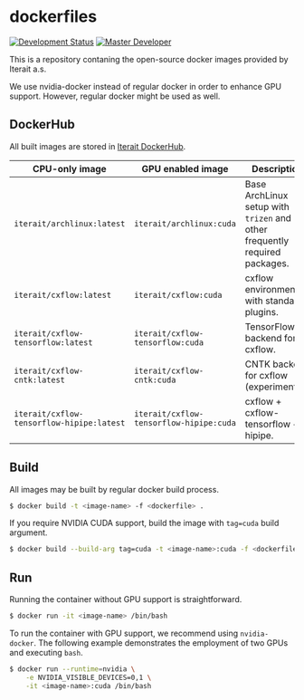 # dockerfiles
[![Development Status](https://img.shields.io/badge/status-CX%20Regular-brightgreen.svg?style=flat)]()
[![Master Developer](https://img.shields.io/badge/master-Petr%20Bělohlávek-lightgrey.svg?style=flat)]()

This is a repository contaning the open-source docker images provided by Iterait a.s.

We use nvidia-docker instead of regular docker in order to enhance GPU support.
However, regular docker might be used as well.

## DockerHub
All built images are stored in [Iterait DockerHub](https://hub.docker.com/r/iterait/).

| CPU-only image                             | GPU enabled image                        | Description                                                                |
| ------------------------------------------ | ---------------------------------------- | -------------------------------------------------------------------------- |
| `iterait/archlinux:latest`                 | `iterait/archlinux:cuda`                 | Base ArchLinux setup with `trizen` and other frequently required packages. |
| `iterait/cxflow:latest`                    | `iterait/cxflow:cuda`                    | cxflow environment with standard plugins.                                  |
| `iterait/cxflow-tensorflow:latest`         | `iterait/cxflow-tensorflow:cuda`         | TensorFlow backend for cxflow.                                             |
| `iterait/cxflow-cntk:latest`               | `iterait/cxflow-cntk:cuda`               | CNTK backend for cxflow (experimental).                                    |
| `iterait/cxflow-tensorflow-hipipe:latest`  | `iterait/cxflow-tensorflow-hipipe:cuda`  | cxflow + cxflow-tensorflow + hipipe.                                      |

## Build
All images may be built by regular docker build process.

```bash
$ docker build -t <image-name> -f <dockerfile> .
```

If you require NVIDIA CUDA support, build the image with `tag=cuda` build argument.
```bash
$ docker build --build-arg tag=cuda -t <image-name>:cuda -f <dockerfile> .
```

## Run
Running the container without GPU support is straightforward.
```bash
$ docker run -it <image-name> /bin/bash
```

To run the container with GPU support, we recommend using `nvidia-docker`.
The following example demonstrates the employment of two GPUs and executing `bash`.

```bash
$ docker run --runtime=nvidia \
    -e NVIDIA_VISIBLE_DEVICES=0,1 \
    -it <image-name>:cuda /bin/bash
```
